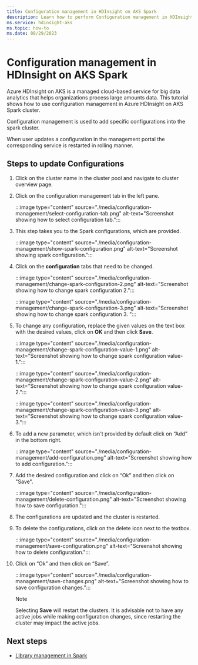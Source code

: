 ```yaml
---
title: Configuration management in HDInsight on AKS Spark
description: Learn how to perform Configuration management in HDInsight on AKS Spark
ms.service: hdinsight-aks
ms.topic: how-to
ms.date: 08/29/2023
---
```

# Configuration management in HDInsight on AKS Spark

Azure HDInsight on AKS is a managed cloud-based service for big data analytics that helps organizations process large amounts data. This tutorial shows how to use configuration management in Azure HDInsight on AKS Spark cluster.

Configuration management is used to add specific configurations into the spark cluster.

When user updates a configuration in the management portal the corresponding service is restarted in rolling manner.

## Steps to update Configurations

1. Click on the cluster name in the cluster pool and navigate to cluster overview page.

1. Click on the configuration management tab in the left pane.

    :::image type="content" source="./media/configuration-management/select-configuration-tab.png" alt-text="Screenshot showing how to select configuration tab.":::

1. This step takes you to the Spark configurations, which are provided.

    :::image type="content" source="./media/configuration-management/show-spark-configuration.png" alt-text="Screenshot showing spark configuration.":::

1. Click on the **configuration** tabs that need to be changed.
     
    :::image type="content" source="./media/configuration-management/change-spark-configuration-2.png" alt-text="Screenshot showing how to change spark configuration 2.":::
   
    :::image type="content" source="./media/configuration-management/change-spark-configuration-3.png" alt-text="Screenshot showing how to change spark configuration 3. ":::

1. To change any configuration, replace the given values on the text box with the desired values, click on **OK**  and then click **Save**.

    :::image type="content" source="./media/configuration-management/change-spark-configuration-value-1.png" alt-text="Screenshot showing how to change spark configuration value-1.":::

    :::image type="content" source="./media/configuration-management/change-spark-configuration-value-2.png" alt-text="Screenshot showing how to change spark configuration value-2.":::

    :::image type="content" source="./media/configuration-management/change-spark-configuration-value-3.png" alt-text="Screenshot showing how to change spark configuration value-3.":::

1. To add a new parameter, which isn't provided by default click on “Add” in the bottom right.

    :::image type="content" source="./media/configuration-management/add-configuration.png" alt-text="Screenshot showing how to add configuration.":::

1. Add the desired configuration and click on “Ok” and then click on "Save".

   :::image type="content" source="./media/configuration-management/delete-configuration.png" alt-text="Screenshot showing how to save configuration.":::

1. The configurations are updated and the cluster is restarted.
1. To delete the configurations, click on the delete icon next to the textbox.

    :::image type="content" source="./media/configuration-management/save-configuration.png" alt-text="Screenshot showing how to delete  configuration.":::

1. Click on “Ok” and then click on “Save”.

     :::image type="content" source="./media/configuration-management/save-changes.png" alt-text="Screenshot showing how to save  configuration changes.":::
      
    > [!NOTE]
    > Selecting **Save** will restart the clusters.
    > It is advisable not to have any active jobs while making configuration changes, since restarting the cluster may impact the active jobs.

## Next steps
* [Library management in Spark](./library-management.md)
